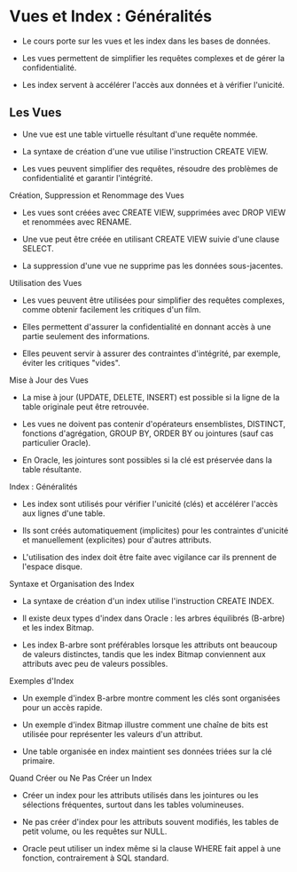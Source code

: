 # Vues et Index : Généralités

- Le cours porte sur les vues et les index dans les bases de données.

- Les vues permettent de simplifier les requêtes complexes et de gérer la confidentialité.

- Les index servent à accélérer l'accès aux données et à vérifier l'unicité.

## Les Vues

- Une vue est une table virtuelle résultant d'une requête nommée.

- La syntaxe de création d'une vue utilise l'instruction CREATE VIEW.

- Les vues peuvent simplifier des requêtes, résoudre des problèmes de confidentialité et garantir l'intégrité.

Création, Suppression et Renommage des Vues

- Les vues sont créées avec CREATE VIEW, supprimées avec DROP VIEW et renommées avec RENAME.

- Une vue peut être créée en utilisant CREATE VIEW suivie d'une clause SELECT.

- La suppression d'une vue ne supprime pas les données sous-jacentes.

Utilisation des Vues

- Les vues peuvent être utilisées pour simplifier des requêtes complexes, comme obtenir facilement les critiques d'un film.

- Elles permettent d'assurer la confidentialité en donnant accès à une partie seulement des informations.

- Elles peuvent servir à assurer des contraintes d'intégrité, par exemple, éviter les critiques "vides".

Mise à Jour des Vues

- La mise à jour (UPDATE, DELETE, INSERT) est possible si la ligne de la table originale peut être retrouvée.

- Les vues ne doivent pas contenir d'opérateurs ensemblistes, DISTINCT, fonctions d'agrégation, GROUP BY, ORDER BY ou jointures (sauf cas particulier Oracle).

- En Oracle, les jointures sont possibles si la clé est préservée dans la table résultante.

Index : Généralités

- Les index sont utilisés pour vérifier l'unicité (clés) et accélérer l'accès aux lignes d'une table.

- Ils sont créés automatiquement (implicites) pour les contraintes d'unicité et manuellement (explicites) pour d'autres attributs.

- L'utilisation des index doit être faite avec vigilance car ils prennent de l'espace disque.

Syntaxe et Organisation des Index

- La syntaxe de création d'un index utilise l'instruction CREATE INDEX.

- Il existe deux types d'index dans Oracle : les arbres équilibrés (B-arbre) et les index Bitmap.

- Les index B-arbre sont préférables lorsque les attributs ont beaucoup de valeurs distinctes, tandis que les index Bitmap conviennent aux attributs avec peu de valeurs possibles.

Exemples d'Index

- Un exemple d'index B-arbre montre comment les clés sont organisées pour un accès rapide.

- Un exemple d'index Bitmap illustre comment une chaîne de bits est utilisée pour représenter les valeurs d'un attribut.

- Une table organisée en index maintient ses données triées sur la clé primaire.

Quand Créer ou Ne Pas Créer un Index

- Créer un index pour les attributs utilisés dans les jointures ou les sélections fréquentes, surtout dans les tables volumineuses.

- Ne pas créer d'index pour les attributs souvent modifiés, les tables de petit volume, ou les requêtes sur NULL.

- Oracle peut utiliser un index même si la clause WHERE fait appel à une fonction, contrairement à SQL standard.